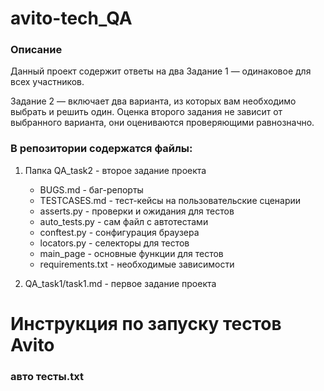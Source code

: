 # avito-tech_QA

### Описание
Данный проект содержит ответы на два 
Задание 1 — одинаковое для всех участников.

Задание 2 — включает два варианта, из которых вам необходимо выбрать и решить один. Оценка второго задания не зависит от выбранного варианта, они оцениваются проверяющими равнозначно.

### В репозитории содержатся файлы:
1) Папка QA_task2 - второе задание проекта
   - BUGS.md - баг-репорты
   - TESTCASES.md - тест-кейсы на пользовательские сценарии
   - asserts.py - проверки и ожидания для тестов 
   - auto_tests.py - сам файл с автотестами
   - conftest.py - сонфигурация браузера
   - locators.py - селекторы для тестов
   - main_page - основные функции для тестов
   - requirements.txt - необходимые зависимости 
   
3) QA_task1/task1.md - первое задание проекта

# Инструкция по запуску тестов Avito
### авто тесты.txt

